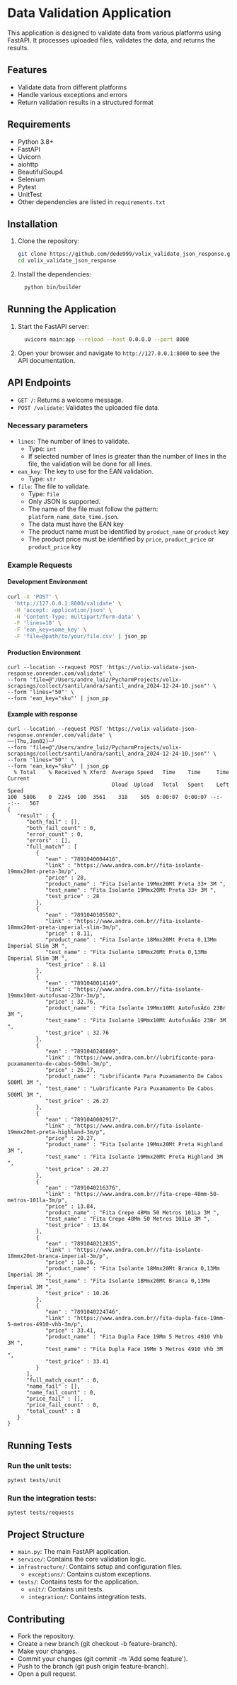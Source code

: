 # Data Validation Application

This application is designed to validate data from various platforms using FastAPI. It processes uploaded files, validates the data, and returns the results.

## Features

- Validate data from different platforms
- Handle various exceptions and errors
- Return validation results in a structured format

## Requirements

- Python 3.8+
- FastAPI
- Uvicorn
- aiohttp
- BeautifulSoup4
- Selenium
- Pytest
- UnitTest
- Other dependencies are listed in `requirements.txt`

## Installation

1. Clone the repository:
    ```sh
    git clone https://github.com/dede999/volix_validate_json_response.git
    cd volix_validate_json_response
    ```

1. Install the dependencies:
    ```sh
      python bin/builder
    ```

## Running the Application

1. Start the FastAPI server:
    ```sh
      uvicorn main:app --reload --host 0.0.0.0 --port 8000
    ```

2. Open your browser and navigate to `http://127.0.0.1:8000` to see the API documentation.

## API Endpoints

- `GET /`: Returns a welcome message.
- `POST /validate`: Validates the uploaded file data.

### Necessary parameters

- `lines`: The number of lines to validate.
  - Type: `int`
  - If selected number of lines is greater than the number of lines in the file, the validation will be done for all lines.
- `ean_key`: The key to use for the EAN validation.
  - Type: `str` 
- `file`: The file to validate.
  - Type: `file`
  - Only JSON is supported.
  - The name of the file must follow the pattern: `platform_name_date_time.json`.
  - The data  must have the EAN key
  - The product name must be identified  by `product_name` or `product` key
  - The product price must be identified by `price`, `product_price` or `product_price` key

### Example Requests

#### Development Environment

```sh
curl -X 'POST' \
  'http://127.0.0.1:8000/validate' \
  -H 'accept: application/json' \
  -H 'Content-Type: multipart/form-data' \
  -F 'lines=10' \
  -F 'ean_key=some_key' \
  -F 'file=@path/to/your/file.csv' | json_pp
```

#### Production Environment

```shell
curl --location --request POST 'https://volix-validate-json-response.onrender.com/validate' \                                                                                         
--form 'file=@"/Users/andre_luiz/PycharmProjects/volix-scrapings/collect/santil/andra/santil_andra_2024-12-24-10.json"' \
--form 'lines="50"' \
--form 'ean_key="sku"' | json_pp
```

#### Example with response

```shell
curl --location --request POST 'https://volix-validate-json-response.onrender.com/validate' \                                                                                            ──(Thu,Jan02)─┘
--form 'file=@"/Users/andre_luiz/PycharmProjects/volix-scrapings/collect/santil/andra/santil_andra_2024-12-24-10.json"' \
--form 'lines="50"' \
--form 'ean_key="sku"' | json_pp
  % Total    % Received % Xferd  Average Speed   Time    Time     Time  Current
                                 Dload  Upload   Total   Spent    Left  Speed
100  5806    0  2245  100  3561    318    505  0:00:07  0:00:07 --:--:--   567
{
   "result" : {
      "both_fail" : [],
      "both_fail_count" : 0,
      "error_count" : 0,
      "errors" : [],
      "full_match" : [
         {
            "ean" : "7891040004416",
            "link" : "https://www.andra.com.br//fita-isolante-19mmx20mt-preta-3m/p",
            "price" : 28,
            "product_name" : "Fita Isolante 19Mmx20Mt Preta 33+ 3M ",
            "test_name" : "Fita Isolante 19Mmx20Mt Preta 33+ 3M ",
            "test_price" : 28
         },
         {
            "ean" : "7891040105502",
            "link" : "https://www.andra.com.br//fita-isolante-18mmx20mt-preta-imperial-slim-3m/p",
            "price" : 8.11,
            "product_name" : "Fita Isolante 18Mmx20Mt Preta 0,13Mm Imperial Slim 3M ",
            "test_name" : "Fita Isolante 18Mmx20Mt Preta 0,13Mm Imperial Slim 3M ",
            "test_price" : 8.11
         },
         {
            "ean" : "7891040014149",
            "link" : "https://www.andra.com.br//fita-isolante-19mmx10mt-autofusao-23br-3m/p",
            "price" : 32.76,
            "product_name" : "Fita Isolante 19Mmx10Mt AutofusÃ£o 23Br 3M ",
            "test_name" : "Fita Isolante 19Mmx10Mt AutofusÃ£o 23Br 3M ",
            "test_price" : 32.76
         },
         {
            "ean" : "7891040246809",
            "link" : "https://www.andra.com.br//lubrificante-para-puxamamento-de-cabos-500ml-3m/p",
            "price" : 26.27,
            "product_name" : "Lubrificante Para Puxamamento De Cabos 500Ml 3M ",
            "test_name" : "Lubrificante Para Puxamamento De Cabos 500Ml 3M ",
            "test_price" : 26.27
         },
         {
            "ean" : "7891040002917",
            "link" : "https://www.andra.com.br//fita-isolante-19mmx20mt-preta-highland-3m/p",
            "price" : 20.27,
            "product_name" : "Fita Isolante 19Mmx20Mt Preta Highland 3M ",
            "test_name" : "Fita Isolante 19Mmx20Mt Preta Highland 3M ",
            "test_price" : 20.27
         },
         {
            "ean" : "7891040216376",
            "link" : "https://www.andra.com.br//fita-crepe-48mm-50-metros-101la-3m/p",
            "price" : 13.84,
            "product_name" : "Fita Crepe 48Mm 50 Metros 101La 3M ",
            "test_name" : "Fita Crepe 48Mm 50 Metros 101La 3M ",
            "test_price" : 13.84
         },
         {
            "ean" : "7891040212835",
            "link" : "https://www.andra.com.br//fita-isolante-18mmx20mt-branca-imperial-3m/p",
            "price" : 10.26,
            "product_name" : "Fita Isolante 18Mmx20Mt Branca 0,13Mm Imperial 3M ",
            "test_name" : "Fita Isolante 18Mmx20Mt Branca 0,13Mm Imperial 3M ",
            "test_price" : 10.26
         },
         {
            "ean" : "7891040224746",
            "link" : "https://www.andra.com.br//fita-dupla-face-19mm-5-metros-4910-vhb-3m/p",
            "price" : 33.41,
            "product_name" : "Fita Dupla Face 19Mm 5 Metros 4910 Vhb 3M ",
            "test_name" : "Fita Dupla Face 19Mm 5 Metros 4910 Vhb 3M ",
            "test_price" : 33.41
         }
      ],
      "full_match_count" : 8,
      "name_fail" : [],
      "name_fail_count" : 0,
      "price_fail" : [],
      "price_fail_count" : 0,
      "total_count" : 8
   }
}
```

## Running Tests

### Run the unit tests:

```shell
pytest tests/unit
```

### Run the integration tests:

```shell
pytest tests/requests
```

## Project Structure

- `main.py`: The main FastAPI application.
- `service/`: Contains the core validation logic.
- `infrastructure/`: Contains setup and configuration files.
  - `exceptions/`: Contains custom exceptions.
- `tests/`: Contains tests for the application.
  - `unit/`: Contains unit tests.
  - `integration/`: Contains integration tests.

## Contributing

- Fork the repository.
- Create a new branch (git checkout -b feature-branch).
- Make your changes.
- Commit your changes (git commit -m 'Add some feature').
- Push to the branch (git push origin feature-branch).
- Open a pull request.